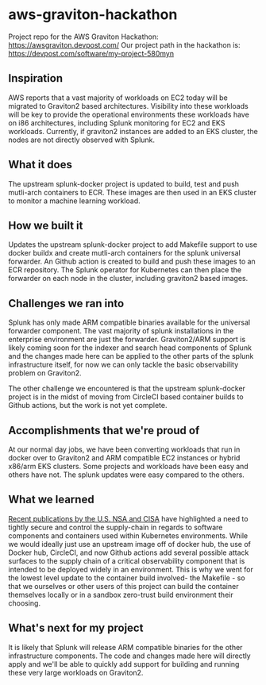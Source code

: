 # aws-graviton-hackathon
Project repo for the AWS Graviton Hackathon: https://awsgraviton.devpost.com/
Our project path in the hackathon is:  https://devpost.com/software/my-project-580myn

## Inspiration

AWS reports that a vast majority of workloads on EC2 today will be migrated to Graviton2 based architectures.  Visibility into these workloads will be key to provide the operational environments these workloads have on i86 architectures, including Splunk monitoring for EC2 and EKS workloads.  Currently, if graviton2 instances are added to an EKS cluster, the nodes are not directly observed with Splunk.

## What it does

The upstream splunk-docker project is updated to build, test and push mutli-arch containers to ECR.  These images are then used in an EKS cluster to monitor a machine learning workload.

## How we built it

Updates the upstream splunk-docker project to add Makefile support to use docker buildx and create mutli-arch containers for the splunk universal forwarder.  An Github action is created to build and push these images to an ECR repository.  The Splunk operator for Kubernetes can then place the forwarder on each node in the cluster, including graviton2 based images.

## Challenges we ran into

Splunk has only made ARM compatible binaries available for the universal forwarder component.  The vast majority of splunk installations in the enterprise environment are just the forwarder.  Graviton2/ARM support is likely coming soon for the indexer and search head components of Splunk and the changes made here can be applied to the other parts of the splunk infrastructure itself, for now we can only tackle the basic observability problem on Graviton2.

The other challenge we encountered is that the upstream splunk-docker project is in the midst of moving from CircleCI based container builds to Github actions, but the work is not yet complete. 

## Accomplishments that we're proud of

At our normal day jobs, we have been converting workloads that run in docker over to Graviton2 and ARM compatible EC2 instances or hybrid x86/arm EKS clusters.  Some projects and workloads have been easy and others have not.  The splunk updates were easy compared to the others.

## What we learned

<a target="_blank" href="https://media.defense.gov/2021/Aug/03/2002820425/-1/-1/1/CTR_KUBERNETES%20HARDENING%20GUIDANCE.PDF">Recent publications by the U.S. NSA and CISA</a> have highlighted a need to tightly secure and control the supply-chain in regards to software components and containers used within Kubernetes environments.  While we would ideally just use an upstream image off of docker hub, the use of Docker hub, CircleCI, and now Github actions add several possible attack surfaces to the supply chain of a critical observability component that is intended to be deployed widely in an environment.   This is why we went for the lowest level update to the container build involved- the Makefile - so that we ourselves or other users of this project can build the container themselves locally or in a sandbox zero-trust build environment their choosing.

## What's next for my project

It is likely that Splunk will release ARM compatible binaries for the other infrastructure components.  The code and changes made here will directly apply and we'll be able to quickly add support for building and running these very large workloads on Graviton2.
